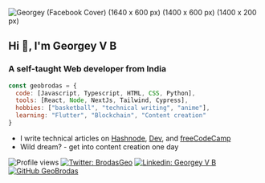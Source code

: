 ![Georgey (Facebook Cover) (1640 x 600 px) (1400 x 600 px) (1400 x 200 px)](https://pbs.twimg.com/profile_banners/1246618673164374016/1637720656/1080x360)

<h2>Hi 👋, I'm Georgey V B</h2>
<h3>A self-taught Web developer from India</h3>

```javascript
const geobrodas = {
  code: [Javascript, Typescript, HTML, CSS, Python],
  tools: [React, Node, NextJs, Tailwind, Cypress],
  hobbies: ["basketball", "technical writing", "anime"],
  learning: "Flutter", "Blockchain", "Content creation"
}
```
- I write technical articles on [Hashnode](https://geobrodas.hashnode.dev/), [Dev](https://dev.to/geobrodas), and [freeCodeCamp](https://www.freecodecamp.org/news/author/georgey/) 
- Wild dream? - get into content creation one day


![Profile views](https://gpvc.arturio.dev/geobrodas)
[![Twitter: BrodasGeo](https://img.shields.io/twitter/follow/BrodasGeo?style=social)](https://twitter.com/BrodasGeo)
[![Linkedin: Georgey V B](https://img.shields.io/badge/-georgeyvb-blue?style=flat-square&logo=Linkedin&logoColor=white&link=https://www.linkedin.com/in/georgeyvb/)](https://www.linkedin.com/in/georgeyvb/)
[![GitHub GeoBrodas](https://img.shields.io/github/followers/geobrodas?label=follow&style=social)](https://github.com/GeoBrodas)

